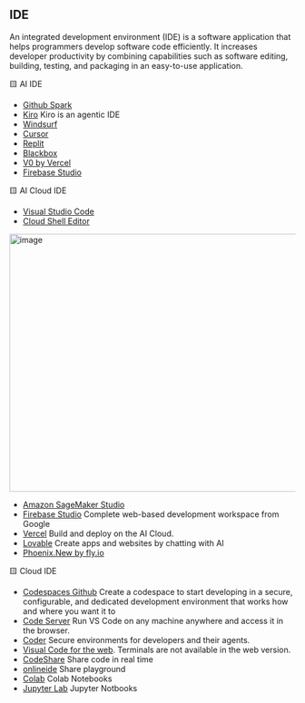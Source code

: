 
## IDE 
An integrated development environment (IDE) is a software application that helps programmers develop software code efficiently. It increases developer productivity by combining capabilities such as software editing, building, testing, and packaging in an easy-to-use application.

 🟨 AI IDE
- [Github Spark](https://github.com/features/spark)
- [Kiro](https://kiro.dev/)  Kiro is an agentic IDE
- [Windsurf](https://windsurf.com/editor) 
- [Cursor](https://www.cursor.com/)
- [Replit](https://replit.com/)
- [Blackbox](https://www.blackbox.ai/)
- [V0 by Vercel](https://v0.dev/)
- [Firebase Studio](https://idx.google.com/)


 🟨 AI Cloud IDE
 - [Visual Studio Code](https://code.visualstudio.com/)
 - [Cloud Shell Editor](https://cloud.google.com/blog/products/application-development/introducing-cloud-shell-editor)

  <img width="958" height="455" alt="image" src="https://github.com/user-attachments/assets/0c0a9de3-b3a2-490e-af50-3f3367f3884a" />

 - [Amazon SageMaker Studio](https://aws.amazon.com/sagemaker/ai/studio/)
 - [Firebase Studio](https://idx.google.com/)  Complete web-based development workspace from Google
 - [Vercel](https://vercel.com/) Build and deploy on the AI Cloud.
 - [Lovable](https://lovable.dev/) Create apps and websites by chatting with AI
 - [Phoenix.New by fly.io](https://phoenix.new)
  
🟨 Cloud IDE
- [Codespaces Github](https://github.com/codespaces) Create a codespace to start developing in a secure, configurable, and dedicated development environment that works how and where you want it to
- [Code Server](https://github.com/coder/code-server) Run VS Code on any machine anywhere and access it in the browser.
- [Coder](https://coder.com/) Secure environments for developers and their agents.
- [Visual Code for the web](https://vscode.dev). Terminals are not available in the web version.
- [CodeShare](https://codeshare.io/) Share code in real time
- [onlineide](https://www.onlineide.pro/) Share playground
- [Colab](https://colab.research.google.com/) Colab Notebooks 
- [Jupyter Lab](https://jupyter.org/try-jupyter/lab/) Jupyter Notbooks

